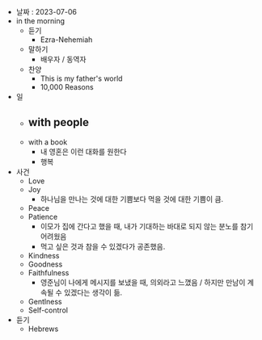- 날짜 : 2023-07-06
- in the morning
	- 듣기
		- Ezra-Nehemiah
	- 말하기
		-  배우자 / 동역자 
	- 찬양
		- This is my father's world
		- 10,000 Reasons
- 일
	- with people
		- 
	- with a book
		- 내 영혼은 이런 대화를 원한다
		- 행복
- 사건
	- Love
	- Joy
		- 하나님을 만나는 것에 대한 기쁨보다 먹을 것에 대한 기쁨이 큼.
	- Peace
	- Patience
		- 이모가 집에 간다고 했을 때, 내가 기대하는 바대로 되지 않는 분노를 참기 어려웠음
		- 먹고 싶은 것과 참을 수 있겠다가 공존했음.
	- Kindness
	- Goodness
	- Faithfulness
		- 영준님이 나에게 메시지를 보냈을 때, 의외라고 느꼈음 / 하지만 만남이 계속될 수 있겠다는 생각이 듦.
	- Gentlness
	- Self-control
- 듣기
	- Hebrews 
